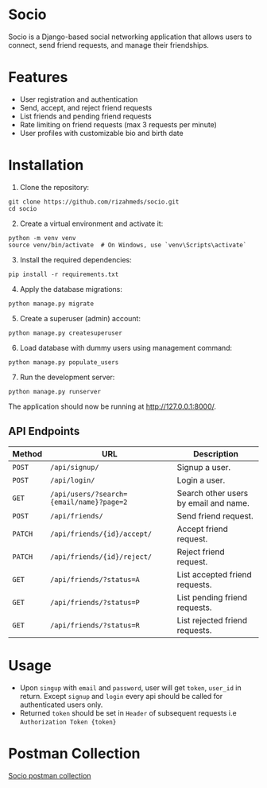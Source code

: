 # Socio

Socio is a Django-based social networking application that allows users to connect, send friend requests, and manage their friendships.

# Features

- User registration and authentication
- Send, accept, and reject friend requests
- List friends and pending friend requests
- Rate limiting on friend requests (max 3 requests per minute)
- User profiles with customizable bio and birth date

# Installation

1. Clone the repository:
```
git clone https://github.com/rizahmeds/socio.git
cd socio
```
2. Create a virtual environment and activate it:
```
python -m venv venv
source venv/bin/activate  # On Windows, use `venv\Scripts\activate`
```
3. Install the required dependencies:
```
pip install -r requirements.txt
```
4. Apply the database migrations:
```
python manage.py migrate
```
5. Create a superuser (admin) account:
```
python manage.py createsuperuser
```
6. Load database with dummy users using management command:
```
python manage.py populate_users
```
7. Run the development server:
```
python manage.py runserver
```

The application should now be running at http://127.0.0.1:8000/.

## API Endpoints

| Method   | URL                                      | Description                              |
| -------- | ---------------------------------------- | ---------------------------------------- |
| `POST`   | `/api/signup/`                           | Signup a user.                           |
| `POST`   | `/api/login/`                            | Login a user.                            |
| `GET`    | `/api/users/?search={email/name}?page=2` | Search other users by email and name.    |
| `POST`   | `/api/friends/`                          | Send friend request.                     |
| `PATCH`  | `/api/friends/{id}/accept/`              | Accept friend request.                   |
| `PATCH`  | `/api/friends/{id}/reject/`              | Reject friend request.                   |
| `GET`    | `/api/friends/?status=A`                 | List accepted friend requests.           |
| `GET`    | `/api/friends/?status=P`                 | List pending friend requests.            |
| `GET`    | `/api/friends/?status=R`                 | List rejected friend requests.           |

# Usage
- Upon `singup` with `email` and `password`, user will get `token`, `user_id` in return. Except `signup` and `login` every api should be called for authenticated users only.
- Returned `token` should be set in `Header` of subsequent requests i.e `Authorization Token {token}`

# Postman Collection
[Socio postman collection](SocioAPI.postman_collection.json)


